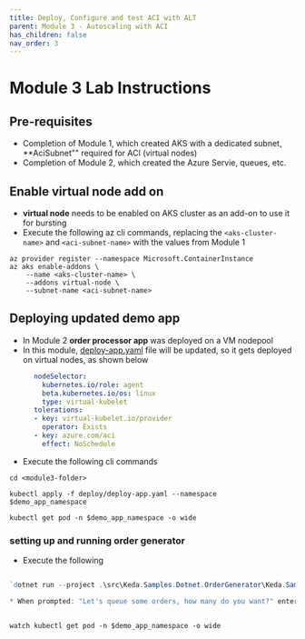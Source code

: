 ```yaml
---
title: Deploy, Configure and test ACI with ALT
parent: Module 3 - Autoscaling with ACI
has_children: false
nav_order: 3
---
```



# Module 3 Lab Instructions

## Pre-requisites

* Completion of Module 1, which created AKS with a dedicated subnet, **AciSubnet"" required for ACI (virtual nodes)
* Completion of Module 2, which created the Azure Servie, queues, etc.

## Enable virtual node add on

* **virtual node** needs to be enabled on AKS cluster as an add-on to use it for bursting
* Execute the following az cli commands, replacing the `<aks-cluster-name>` and `<aci-subnet-name>` with the values from Module 1

```cli
az provider register --namespace Microsoft.ContainerInstance
az aks enable-addons \
    --name <aks-cluster-name> \
    --addons virtual-node \
    --subnet-name <aci-subnet-name>
```

## Deploying updated demo app

* In Module 2 **order processor app** was deployed on a VM nodepool
* In this module, [deploy-app.yaml](deploy/deployapp.yaml) file will be updated, so it gets deployed on virtual nodes, as shown below

```yaml
      nodeSelector:
        kubernetes.io/role: agent
        beta.kubernetes.io/os: linux
        type: virtual-kubelet
      tolerations:
      - key: virtual-kubelet.io/provider
        operator: Exists
      - key: azure.com/aci
        effect: NoSchedule
```

* Execute the following cli commands

```cli
cd <module3-folder>

kubectl apply -f deploy/deploy-app.yaml --namespace $demo_app_namespace

kubectl get pod -n $demo_app_namespace -o wide
```

### setting up and running order generator

* Execute the following

```powershell

`dotnet run --project .\src\Keda.Samples.Dotnet.OrderGenerator\Keda.Samples.Dotnet.OrderGenerator.csproj`

* When prompted: "Let's queue some orders, how many do you want?" enter `300` 

```

```cli

watch kubectl get pod -n $demo_app_namespace -o wide

```